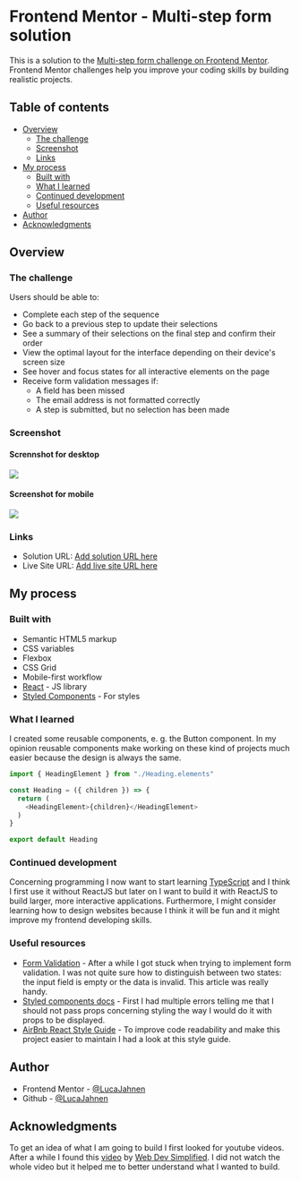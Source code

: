# Frontend Mentor - Multi-step form solution

This is a solution to the [Multi-step form challenge on Frontend Mentor](https://www.frontendmentor.io/challenges/multistep-form-YVAnSdqQBJ). Frontend Mentor challenges help you improve your coding skills by building realistic projects. 

## Table of contents

- [Overview](#overview)
  - [The challenge](#the-challenge)
  - [Screenshot](#screenshot)
  - [Links](#links)
- [My process](#my-process)
  - [Built with](#built-with)
  - [What I learned](#what-i-learned)
  - [Continued development](#continued-development)
  - [Useful resources](#useful-resources)
- [Author](#author)
- [Acknowledgments](#acknowledgments)

## Overview

### The challenge

Users should be able to:

- Complete each step of the sequence
- Go back to a previous step to update their selections
- See a summary of their selections on the final step and confirm their order
- View the optimal layout for the interface depending on their device's screen size
- See hover and focus states for all interactive elements on the page
- Receive form validation messages if:
  - A field has been missed
  - The email address is not formatted correctly
  - A step is submitted, but no selection has been made

### Screenshot

#### Scrennshot for desktop 
![](./screenshot-desktop.jpg)

#### Screenshot for mobile
![](./screenshot-mobile.jpg)

### Links

- Solution URL: [Add solution URL here](https://your-solution-url.com)
- Live Site URL: [Add live site URL here](https://your-live-site-url.com)

## My process

### Built with

- Semantic HTML5 markup
- CSS variables
- Flexbox
- CSS Grid
- Mobile-first workflow
- [React](https://reactjs.org/) - JS library
- [Styled Components](https://styled-components.com/) - For styles

### What I learned

I created some reusable components, e. g. the Button component. In my opinion reusable components make working on these kind of projects much easier because the design is always the same.

```js
import { HeadingElement } from "./Heading.elements"

const Heading = ({ children }) => {
  return (
    <HeadingElement>{children}</HeadingElement>
  )
}

export default Heading
```


### Continued development

Concerning programming I now want to start learning [TypeScript](https://typescriptlang.org) and I think I first use it without ReactJS but later on I want to build it with ReactJS to build larger, more interactive applications. Furthermore, I might consider learning how to design websites because I think it will be fun and it might improve my frontend developing skills.

### Useful resources

- [Form Validation](https://leanylabs.com/blog/form-validation-in-react/) - After a while I got stuck when trying to implement form validation. I was not quite sure how to distinguish between two states: the input field is empty or the data is invalid. This article was really handy.
- [Styled components docs](https://styled-components.com/docs/api) - First I had multiple errors telling me that I should not pass props concerning styling the way I would do it with props to be displayed.
- [AirBnb React Style Guide](https://github.com/airbnb/javascript/tree/master/react) - To improve code readability and make this project easier to maintain I had a look at this style guide.

## Author

- Frontend Mentor - [@LucaJahnen](https://www.frontendmentor.io/profile/LucaJahnen)
- Github - [@LucaJahnen](https://github.com/LucaJahnen)

## Acknowledgments

To get an idea of what I am going to build I first looked for youtube videos. After a while I found this [video](https://www.youtube.com/watch?v=uDCBSnWkuH0&t=511s) by [Web Dev Simplified](https://www.youtube.com/@WebDevSimplified). I did not watch the whole video but it helped me to better understand what I wanted to build.
